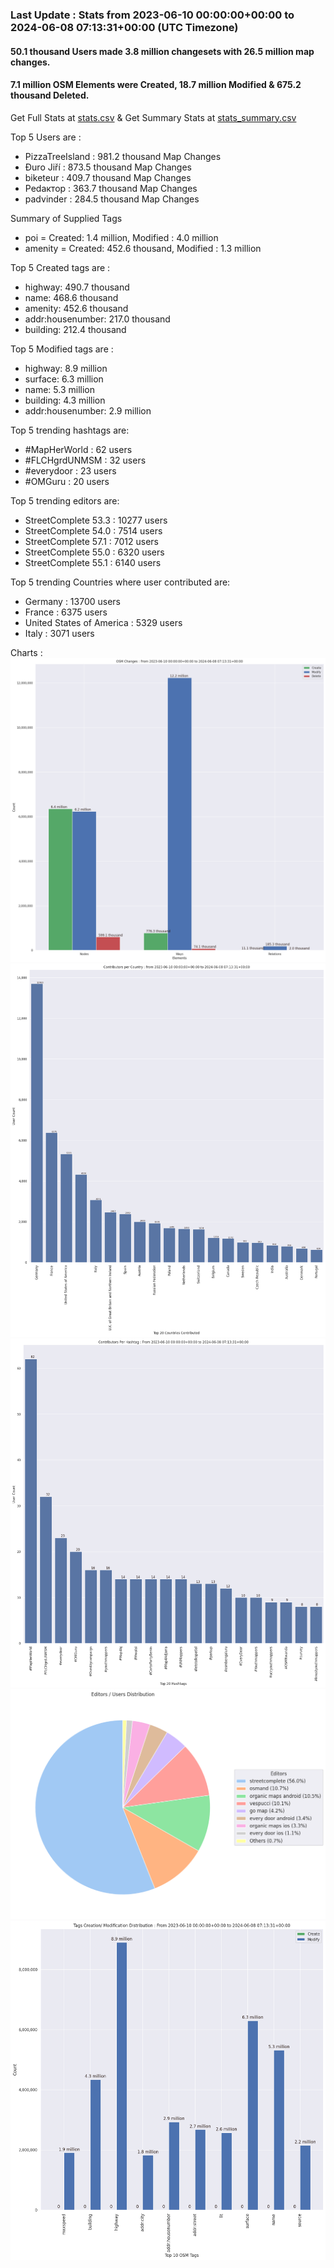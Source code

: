 ### Last Update : Stats from 2023-06-10 00:00:00+00:00 to 2024-06-08 07:13:31+00:00 (UTC Timezone)

#### 50.1 thousand Users made 3.8 million changesets with 26.5 million map changes.
#### 7.1 million OSM Elements were Created, 18.7 million Modified & 675.2 thousand Deleted.
Get Full Stats at [stats.csv](/stats/fieldmappers/Daily/stats.csv)
 & Get Summary Stats at [stats_summary.csv](/stats/fieldmappers/Daily/stats_summary.csv)

Top 5 Users are : 
- PizzaTreeIsland : 981.2 thousand Map Changes
- Đuro Jiří : 873.5 thousand Map Changes
- biketeur : 409.7 thousand Map Changes
- Реdактор : 363.7 thousand Map Changes
- padvinder : 284.5 thousand Map Changes

Summary of Supplied Tags
- poi = Created: 1.4 million, Modified : 4.0 million
- amenity = Created: 452.6 thousand, Modified : 1.3 million


Top 5 Created tags are :
- highway: 490.7 thousand
- name: 468.6 thousand
- amenity: 452.6 thousand
- addr:housenumber: 217.0 thousand
- building: 212.4 thousand


Top 5 Modified tags are :
- highway: 8.9 million
- surface: 6.3 million
- name: 5.3 million
- building: 4.3 million
- addr:housenumber: 2.9 million


Top 5 trending hashtags are:
- #MapHerWorld : 62 users
- #FLCHgrdUNMSM : 32 users
- #everydoor : 23 users
- #OMGuru : 20 users


Top 5 trending editors are:
- StreetComplete 53.3 : 10277 users
- StreetComplete 54.0 : 7514 users
- StreetComplete 57.1 : 7012 users
- StreetComplete 55.0 : 6320 users
- StreetComplete 55.1 : 6140 users


Top 5 trending Countries where user contributed are:
- Germany : 13700 users
- France : 6375 users
- United States of America : 5329 users
- Italy : 3071 users


 Charts : 
![Alt text](./stats_osm_changes.png) 
![Alt text](./stats_users_per_country.png) 
![Alt text](./stats_users_per_hashtag.png) 
![Alt text](./stats_editors_pie_chart.png) 
![Alt text](./stats_tags.png) 
